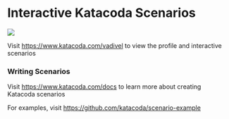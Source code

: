 # Interactive Katacoda Scenarios

[![](http://shields.katacoda.com/katacoda/vadivel/count.svg)](https://www.katacoda.com/vadivel "Get your profile on Katacoda.com")

Visit https://www.katacoda.com/vadivel to view the profile and interactive scenarios

### Writing Scenarios
Visit https://www.katacoda.com/docs to learn more about creating Katacoda scenarios

For examples, visit https://github.com/katacoda/scenario-example
